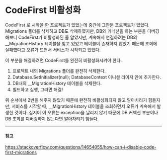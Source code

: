# CodeFirst 비활성화

CodeFirst 로 시작을 한 프로젝트가 있었는데 중간에 그만둔 프로젝트가 있었다.
Migrations 폴더를 삭제하고 DB도 삭제하였지만, DB와 커넥션을 하는 부분을 디버깅해보니 CodeFirst가 비활성화된 줄 알았지만,
계속해서 연결하려는 DB의 __MigrationHistory 테이블을 찾고 있었고 테이블이 존재하지 않았기 때문에 조회에 실패했다고 오류가 뜨면서 서비스가 시작되고 있었다.

이 부분을 해결하려면 CodeFirst를 완전히 비활성화시켜야 한다.

1. 프로젝트 내의 Migrations 폴더를 완전히 삭제한다.
2. Database.SetInitializer<DatabaseContext>(null); DatabaseContext 이니셜 라이저 안에 추가한다.
3. DB내의 __MigrationHistory 테이블을 삭제한다.
4. 빌드하고 실행, 그러면 해결!

위 순서에서 2번을 해주지 않았기 때문에 완전히 비활성화되지 않고 알아차리기 힘들지만, 서비스를 시작할 때, __MigrationHistory 테이블을 조회하면서 오류가 계속해서 발생한 것이다. 심지어 이 오류는 exception을 날리지 않기 때문에 DB 커넥션 부분이나 DB 조회를 디버깅하지 않는다면 알아차리기 힘들다.

---
#### 참고

https://stackoverflow.com/questions/14654055/how-can-i-disable-code-first-migrations